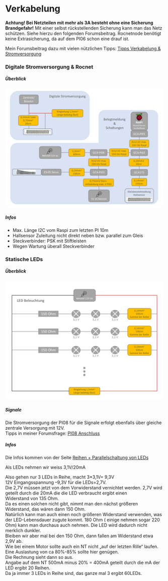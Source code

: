 # Verkabelung
**Achtung! Bei Netzteilen mit mehr als 3A besteht ohne eine Sicherung Brandgefahr!**
Mit einer selbst rückstellenden Sicherung kann man das Netz schützen. Siehe hierzu den folgenden Forumsbeitrag. Rocnetnode benötigt keine Extrasicherung, da auf dem PI06 schon eine drauf ist.  

Mein Forumsbeitrag dazu mit vielen nützlichen Tipps: <a href="https://forum.rocrail.net/viewtopic.php?f=94&t=19416" target="_blank">Tipps Verkabelung & Stromversorgung</a>  
 
### Digitale Stromversorgung & Rocnet
##### Überblick
<a href="../img/ppt/Verkabelung.jpg" target="_blank">![Verkabelung](../img/ppt/Verkabelung.jpg)</a>

##### Infos
* Max. Länge I2C vom Raspi zum letzten PI 10m
* Hallsensor Zuleitung nicht direkt neben bzw. parallel zum Gleis
* Steckverbinder: PSK mit Stiftleisten
* Wegen Wartung überall Steckverbinder

### Statische LEDs
##### Überblick
<a href="../img/ppt/LED_Verkabelung.jpg" target="_blank">![Verkabelung](../img/ppt/LED_Verkabelung.jpg)</a>

##### Signale
Die Stromversorgung der PI08 für die Signale erfolgt ebenfalls über gleiche zentrale Versorgung mit 12V.  
Tipps in meiner Forumsfrage: <a href="https://forum.rocrail.net/viewtopic.php?f=94&t=19694" target="_blank">PI08 Anschluss</a> 

##### Infos
Die Infos kommen von der Seite <a href="https://www.ledhilfe.de/viewtopic.php?t=5556" target="_blank">Reihen + Parallelschaltung von LEDs</a>

Als LEDs nehmen wir weiss 3,1V/20mA

Also gehen nur 3 LEDs in Reihe, macht 3*3,1V= 9,3V   
12V Eingangsspannung –9,3V für die LEDs=2,7V.  
Die 2,7V müssen jetzt von dem Vorwiderstand vernichtet werden. 2,7V wird geteilt durch die 20mA die die LED verbraucht ergibt einen   
Widerstand von 135 Ohm.   
Da es einen solchen nicht gibt, nimmt man den nächst größeren Widerstand, das wären dann 150 Ohm.   
Natürlich kann man auch einen noch größeren Widerstand verwenden, was der LED-Lebensdauer zugute kommt. 180 Ohm ( einige nehmen sogar 220 Ohm) kann man durchaus auch nehmen. Die LED wird dadurch nicht merklich dunkler.   
Bleiben wir aber mal bei den 150 Ohm, dann fallen am Widerstand etwa 2,9V ab.   
Wie bei einem Motor sollte auch ein NT nicht „auf der letzten Rille“ laufen.   
Eine Auslastung von ca 80%-85% sollte hier genügen.   
Die Rechnung sieht dann so aus.   
Angabe auf dem NT 500mA minus 20% = 400mA geteilt durch die mA der LED ergibt 20 Reihen.   
Da ja immer 3 LEDs in Reihe sind, das ganze mal 3 ergibt 60LEDs.
